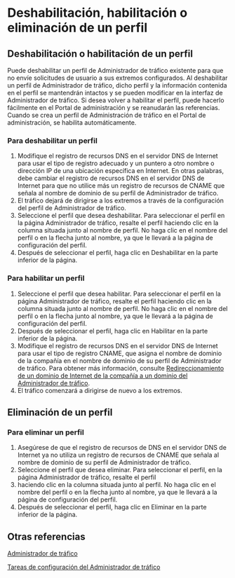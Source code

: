 <properties
   pageTitle="Deshabilitación, habilitación o eliminación de un perfil de Administrador de tráfico"
   description="Este artículo le ayudará a trabajar con sus perfiles del Administrador de tráfico."
   services="traffic-manager"
   documentationCenter="na"
   authors="cherylmc"
   manager="adinah"
   editor="tysonn" />
<tags 
   ms.service="traffic-manager"
   ms.devlang="na"
   ms.topic="article"
   ms.tgt_pltfrm="na"
   ms.workload="infrastructure-services"
   ms.date="02/23/2015"
   ms.author="cherylmc" />

# Deshabilitación, habilitación o eliminación de un perfil

## Deshabilitación o habilitación de un perfil

Puede deshabilitar un perfil de Administrador de tráfico existente para que no envíe solicitudes de usuario a sus extremos configurados. Al deshabilitar un perfil de Administrador de tráfico, dicho perfil y la información contenida en el perfil se mantendrán intactos y se pueden modificar en la interfaz de Administrador de tráfico. Si desea volver a habilitar el perfil, puede hacerlo fácilmente en el Portal de administración y se reanudarán las referencias. Cuando se crea un perfil de Administración de tráfico en el Portal de administración, se habilita automáticamente.

### Para deshabilitar un perfil

1. Modifique el registro de recursos DNS en el servidor DNS de Internet para usar el tipo de registro adecuado y un puntero a otro nombre o dirección IP de una ubicación específica en Internet. En otras palabras, debe cambiar el registro de recursos DNS en el servidor DNS de Internet para que no utilice más un registro de recursos de CNAME que señala al nombre de dominio de su perfil de Administrador de tráfico.
1. El tráfico dejará de dirigirse a los extremos a través de la configuración del perfil de Administrador de tráfico.
1. Seleccione el perfil que desea deshabilitar. Para seleccionar el perfil en la página Administrador de tráfico, resalte el perfil haciendo clic en la columna situada junto al nombre de perfil. No haga clic en el nombre del perfil o en la flecha junto al nombre, ya que le llevará a la página de configuración del perfil.
1. Después de seleccionar el perfil, haga clic en Deshabilitar en la parte inferior de la página.

### Para habilitar un perfil

1. Seleccione el perfil que desea habilitar. Para seleccionar el perfil en la página Administrador de tráfico, resalte el perfil haciendo clic en la columna situada junto al nombre de perfil. No haga clic en el nombre del perfil o en la flecha junto al nombre, ya que le llevará a la página de configuración del perfil.
1. Después de seleccionar el perfil, haga clic en Habilitar en la parte inferior de la página.
1. Modifique el registro de recursos DNS en el servidor DNS de Internet para usar el tipo de registro CNAME, que asigna el nombre de dominio de la compañía en el nombre de dominio de su perfil de Administrador de tráfico. Para obtener más información, consulte [Redireccionamiento de un dominio de Internet de la compañía a un dominio del Administrador de tráfico](../point-a-company-internet-domain-to-a-traffic-manager-domain.md).
1. El tráfico comenzará a dirigirse de nuevo a los extremos.

## Eliminación de un perfil


### Para eliminar un perfil

1. Asegúrese de que el registro de recursos de DNS en el servidor DNS de Internet ya no utiliza un registro de recursos de CNAME que señala al nombre de dominio de su perfil de Administrador de tráfico.
1. Seleccione el perfil que desea eliminar. Para seleccionar el perfil, en la página Administrador de tráfico, resalte el perfil 
1. haciendo clic en la columna situada junto al perfil. No haga clic en el nombre del perfil o en la flecha junto al nombre, ya que le llevará a la página de configuración del perfil.
1. Después de seleccionar el perfil, haga clic en Eliminar en la parte inferior de la página.

## Otras referencias

[Administrador de tráfico](../traffic-manager.md)

[Tareas de configuración del Administrador de tráfico](https://msdn.microsoft.com/library/azure/hh744830.aspx)



<!--HONumber=49--> 